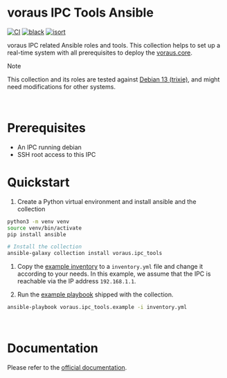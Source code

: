 # voraus IPC Tools Ansible

[![CI](https://github.com/vorausrobotik/voraus-ipc-tools-ansible/actions/workflows/pipeline.yml/badge.svg)](https://github.com/vorausrobotik/voraus-ipc-tools-ansible/actions/workflows/pipeline.yml)
[![black](https://img.shields.io/badge/code%20style-black-000000.svg)](https://github.com/psf/black)
[![isort](https://img.shields.io/badge/%20imports-isort-%231674b1?style=flat&labelColor=ef8336)](https://pycqa.github.io/isort/)

voraus IPC related Ansible roles and tools.
This collection helps to set up a real-time system with all prerequisites to deploy the [voraus.core][1].

> [!NOTE]
> This collection and its roles are tested against [Debian 13 (trixie)][2], and might need modifications
> for other systems.

<br />

# Prerequisites

- An IPC running debian
- SSH root access to this IPC

# Quickstart

1. Create a Python virtual environment and install ansible and the collection

```bash
python3 -m venv venv
source venv/bin/activate
pip install ansible

# Install the collection
ansible-galaxy collection install voraus.ipc_tools
```

1. Copy the [example inventory][3] to a `inventory.yml` file and change it according to your needs.
   In this example, we assume that the IPC is reachable via the IP address `192.168.1.1`.

2. Run the [example playbook][4]
   shipped with the collection.

```bash
ansible-playbook voraus.ipc_tools.example -i inventory.yml
```

<br />

# Documentation

Please refer to the [official documentation](https://vorausrobotik.github.io/voraus-ipc-tools-ansible/).

<br />

[1]: https://vorausrobotik.com/produkte/#core
[2]: https://www.debian.org/releases/trixie/
[3]: https://github.com/vorausrobotik/voraus-ipc-tools-ansible/blob/main/inventory.example.yml
[4]: https://github.com/vorausrobotik/voraus-ipc-tools-ansible/blob/main/voraus/ipc_tools/playbooks/example.yml
